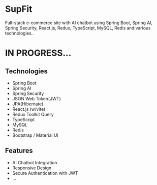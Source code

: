 # SupFit
Full-stack e-commerce site with AI chatbot using Spring Boot, Spring AI, Spring Security, React.js, Redux, TypeScript, MySQL, Redis and various technologies..

# IN PROGRESS... 

## Technologies

- Spring Boot
- Spring AI
- Spring Security
- JSON Web Token(JWT)
- JPA(Hibernate)
- React.js (w/vite)
- Redux Toolkit Query
- TypeScript
- MySQL
- Redis
- Bootstrap / Material UI

## Features

- AI Chatbot Integration
- Responsive Design
- Secure Authentication with JWT
- ...

